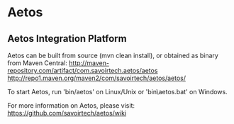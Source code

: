 Aetos
=====

Aetos Integration Platform
--------------------------

Aetos can be built from source (mvn clean install), or obtained as binary from Maven Central:
http://maven-repository.com/artifact/com.savoirtech.aetos/aetos
http://repo1.maven.org/maven2/com/savoirtech/aetos/aetos/

To start Aetos, run 'bin/aetos' on Linux/Unix or 
'bin\aetos.bat' on Windows.

For more information on Aetos, please visit:
https://github.com/savoirtech/aetos/wiki
